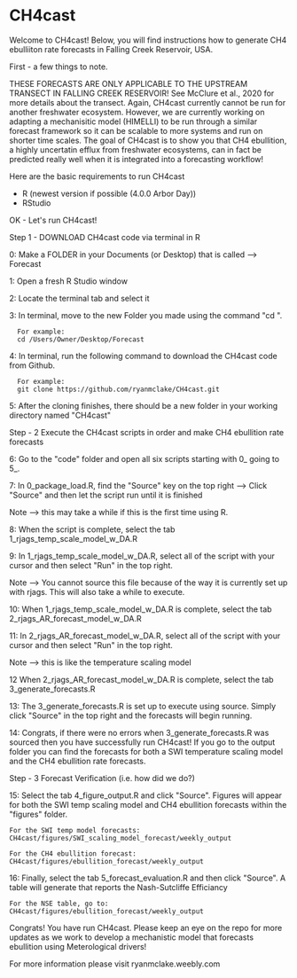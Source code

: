 # CH4cast

Welcome to CH4cast! Below, you will find instructions how to generate CH4 ebulliiton rate forecasts in Falling Creek Reservoir, USA. 

First - a few things to note. 

THESE FORECASTS ARE ONLY APPLICABLE TO THE UPSTREAM TRANSECT IN FALLING CREEK RESERVOIR! See McClure et al., 2020 for more details about the transect. 
Again, CH4cast currently cannot be run for another freshwater ecosystem. However, we are currently working on adapting a mechanisitic model (HIMELLI) to be run through a similar forecast framework so it can be scalable to more systems and run on shorter time scales. The goal of CH4cast is to show you that CH4 ebullition, a highly uncertatin efflux from freshwater ecosystems, can in fact be predicted really well when it is integrated into a forecasting workflow! 

Here are the basic requirements to run CH4cast
 - R (newest version if possible (4.0.0 Arbor Day))
 - RStudio

OK - Let's run CH4cast! 

Step 1 - DOWNLOAD CH4cast code via terminal in R

0: Make a FOLDER in your Documents (or Desktop) that is called -->     Forecast

1: Open a fresh R Studio window

2: Locate the terminal tab and select it
      
3: In terminal, move to the new Folder you made using the command "cd ".

      For example:
      cd /Users/Owner/Desktop/Forecast
      
4: In terminal, run the following command to download the CH4cast code from Github. 

      For example:
      git clone https://github.com/ryanmclake/CH4cast.git
      
5: After the cloning finishes, there should be a new folder in your working directory named "CH4cast"



Step - 2 Execute the CH4cast scripts in order and make CH4 ebullition rate forecasts

6: Go to the "code" folder and open all six scripts starting with 0_ going to 5_.

7: In 0_package_load.R, find the "Source" key on the top right --> Click "Source" and then let the script run until it is finished

Note --> this may take a while if this is the first time using R. 

8: When the script is complete, select the tab 1_rjags_temp_scale_model_w_DA.R

9: In 1_rjags_temp_scale_model_w_DA.R, select all of the script with your cursor and then select "Run" in the top right. 

Note --> You cannot source this file because of the way it is currently set up with rjags. This will also take a while to execute. 

10: When 1_rjags_temp_scale_model_w_DA.R is complete, select the tab 2_rjags_AR_forecast_model_w_DA.R

11: In 2_rjags_AR_forecast_model_w_DA.R, select all of the script with your cursor and then select "Run" in the top right.

Note --> this is like the temperature scaling model

12 When 2_rjags_AR_forecast_model_w_DA.R is complete, select the tab 3_generate_forecasts.R

13: The 3_generate_forecasts.R is set up to execute using source. Simply click "Source" in the top right and the forecasts will begin running. 

14: Congrats, if there were no errors when 3_generate_forecasts.R was sourced then you have successfully run CH4cast! If you go to the output folder you can find the forecasts for both a SWI temperature scaling model and the CH4 ebullition rate forecasts. 



Step - 3 Forecast Verification (i.e. how did we do?)

15: Select the tab 4_figure_output.R and click "Source". Figures will appear for both the SWI temp scaling model and CH4 ebullition forecasts within the "figures" folder.
    
    For the SWI temp model forecasts:
    CH4cast/figures/SWI_scaling_model_forecast/weekly_output
    
    For the CH4 ebullition forecast:
    CH4cast/figures/ebullition_forecast/weekly_output

16: Finally, select the tab 5_forecast_evaluation.R and then click "Source". A table will generate that reports the Nash-Sutcliffe Efficiancy

    For the NSE table, go to:
    CH4cast/figures/ebullition_forecast/weekly_output

Congrats! You have run CH4cast. Please keep an eye on the repo for more updates as we work to develop a mechanistic model that forecasts ebullition using Meterological drivers!

For more information please visit ryanmclake.weebly.com
